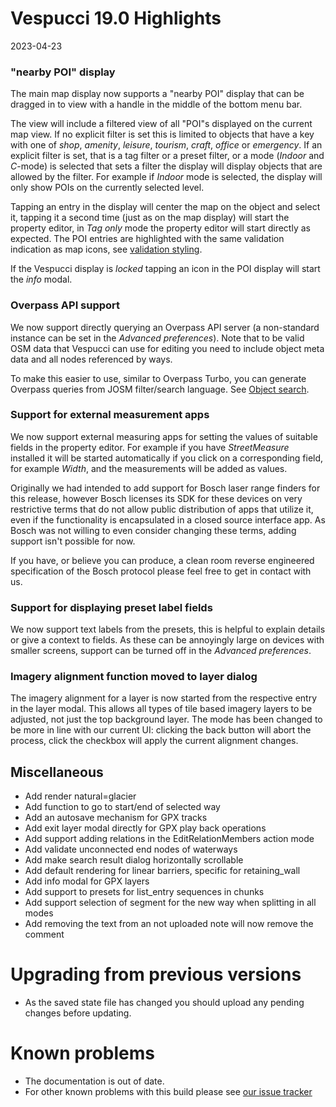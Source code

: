 # Vespucci 19.0 Highlights

2023-04-23

### "nearby POI" display

The main map display now supports a "nearby POI" display that can be dragged in to view with a handle in the middle of the bottom menu bar.

The view will include a filtered view of all "POI"s displayed on the current map view. If no explicit filter is set this is limited to objects that have a key with one of
_shop_, _amenity_, _leisure_, _tourism_, _craft_, _office_ or _emergency_. If an explicit filter is set, that is a tag filter or a preset filter, or a mode (_Indoor_ and _C_-mode) is selected that sets a filter the display will display objects that are allowed by the filter. For example if _Indoor_ mode is selected, the display will only show POIs on the currently selected level. 

Tapping an entry in the display will center the map on the object and select it, tapping it a second time (just as on the map display) will start the property editor, in _Tag only_ mode the property editor will start directly as expected. The POI entries are highlighted with the same validation indication as map icons, see [validation styling](https://github.com/MarcusWolschon/osmeditor4android/blob/master/src/main/assets/styles/Color-round.xml#L39).

If the Vespucci display is _locked_ tapping an icon in the POI display will start the _info_ modal.

### Overpass API support

We now support directly querying an Overpass API server (a non-standard instance can be set in the _Advanced preferences_). Note that to be valid OSM data that Vespucci can use for editing you need to include object meta data and all nodes referenced by ways.

To make this easier to use, similar to Overpass Turbo, you can generate Overpass queries from JOSM filter/search language. See [Object search](http://vespucci.io/tutorials/object_search/).

### Support for external measurement apps

We now support external measuring apps for setting the values of suitable fields in the property editor. For example if you have _StreetMeasure_ installed it will be started automatically if you click on a corresponding field, for example _Width_, and the measurements will be added as values.

Originally we had intended to add support for Bosch laser range finders for this release, however Bosch licenses its SDK for these devices on very restrictive terms that do not allow public distribution of apps that utilize it, even if the functionality is encapsulated in a closed source interface app. As Bosch was not willing to even consider changing these terms, adding support isn't possible for now. 

If you have, or believe you can produce, a clean room reverse engineered specification of the Bosch protocol please feel free to get in contact with us.  

### Support for displaying preset label fields 

We now support text labels from the presets, this is helpful to explain details or give a context to fields. As these can be annoyingly large on devices with smaller screens, support can be turned off in the _Advanced preferences_.

### Imagery alignment function moved to layer dialog

The imagery alignment for a layer is now started from the respective entry in the layer modal. This allows all types of tile based imagery layers to be adjusted, not just the top background layer. The mode has been changed to be more in line with our current UI: clicking the back button will abort the process, click the checkbox will apply the current alignment changes.

## Miscellaneous

- Add render natural=glacier
- Add function to go to start/end of selected way
- Add an autosave mechanism for GPX tracks
- Add exit layer modal directly for GPX play back operations
- Add support adding relations in the EditRelationMembers action mode
- Add validate unconnected end nodes of waterways
- Add make search result dialog horizontally scrollable
- Add default rendering for linear barriers, specific for retaining_wall
- Add info modal for GPX layers
- Add support to presets for list_entry sequences in chunks
- Add support selection of segment for the new way when splitting in all modes
- Add removing the text from an not uploaded note will now remove the comment

# Upgrading from previous versions

* As the saved state file has changed you should upload any pending changes before updating.

# Known problems

* The documentation is out of date.
* For other known problems with this build please see [our issue tracker](https://github.com/MarcusWolschon/osmeditor4android/issues)
